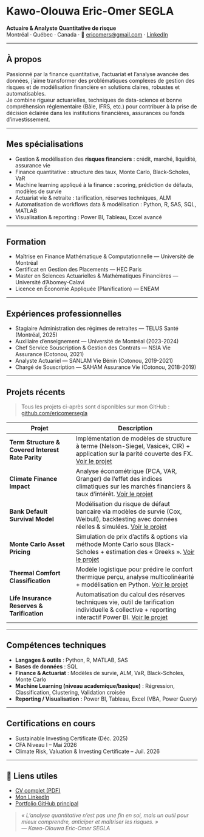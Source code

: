 # Kawo-Olouwa Eric-Omer SEGLA  
**Actuaire & Analyste Quantitative de risque**  
Montréal · Québec · Canada · 📧 [ericomers@gmail.com](mailto:ericomers@gmail.com) · [LinkedIn](https://www.linkedin.com/in/kawo-olouwa-eric-omer-segla-3592a6183)

---

## À propos  
Passionné par la finance quantitative, l’actuariat et l’analyse avancée des données, j’aime transformer des problématiques complexes de gestion des risques et de modélisation financière en solutions claires, robustes et automatisables.  
Je combine rigueur actuarielles, techniques de data-science et bonne compréhension réglementaire (Bâle, IFRS, etc.) pour contribuer à la prise de décision éclairée dans les institutions financières, assurances ou fonds d’investissement.

---

## Mes spécialisations  
- Gestion & modélisation des **risques financiers** : crédit, marché, liquidité, assurance vie  
- Finance quantitative : structure des taux, Monte Carlo, Black-Scholes, VaR  
- Machine learning appliqué à la finance : scoring, prédiction de défauts, modèles de survie  
- Actuariat vie & retraite : tarification, réserves techniques, ALM  
- Automatisation de workflows data & modélisation : Python, R, SAS, SQL, MATLAB  
- Visualisation & reporting : Power BI, Tableau, Excel avancé  

---

## Formation  
- Maîtrise en Finance Mathématique & Computationnelle — Université de Montréal  
- Certificat en Gestion des Placements — HEC Paris  
- Master en Sciences Actuarielles & Mathématiques Financières — Université d’Abomey-Calavi  
- Licence en Économie Appliquée (Planification) — ENEAM  

---

## Expériences professionnelles  
- Stagiaire Administration des régimes de retraites — TELUS Santé (Montréal, 2025)  
- Auxiliaire d’enseignement — Université de Montréal (2023-2024)  
- Chef Service Souscription & Gestion des Contrats — NSIA Vie Assurance (Cotonou, 2021)  
- Analyste Actuariel — SANLAM Vie Bénin (Cotonou, 2019-2021)  
- Chargé de Souscription — SAHAM Assurance Vie (Cotonou, 2018-2019)  

---

## Projets récents  
> Tous les projets ci-après sont disponibles sur mon GitHub : [github.com/ericomersegla](https://github.com/ericomersegla)

| Projet | Description |
|--------|------------|
| **Term Structure & Covered Interest Rate Parity** | Implémentation de modèles de structure à terme (Nelson-Siegel, Vasicek, CIR) + application sur la parité couverte des FX. [Voir le projet](https://github.com/ericomersegla/term-structure-model) |
| **Climate Finance Impact** | Analyse économétrique (PCA, VAR, Granger) de l’effet des indices climatiques sur les marchés financiers & taux d’intérêt. [Voir le projet](https://github.com/ericomersegla/climate-finance-impact) |
| **Bank Default Survival Model** | Modélisation du risque de défaut bancaire via modèles de survie (Cox, Weibull), backtesting avec données réelles & simulées. [Voir le projet](https://github.com/ericomersegla/bank-default-survival-model) |
| **Monte Carlo Asset Pricing** | Simulation de prix d’actifs & options via méthode Monte Carlo sous Black-Scholes + estimation des « Greeks ». [Voir le projet](https://github.com/ericomersegla/montecarlo-asset-pricing) |
| **Thermal Comfort Classification** | Modèle logistique pour prédire le confort thermique perçu, analyse multicolinéarité + modélisation en Python. [Voir le projet](https://github.com/ericomersegla/thermal-comfort-logit) |
| **Life Insurance Reserves & Tarification** | Automatisation du calcul des réserves techniques vie, outil de tarification individuelle & collective + reporting interactif Power BI. [Voir le projet](https://github.com/ericomersegla/life-insurance-reserves) |

---

##  Compétences techniques  
- **Langages & outils** : Python, R, MATLAB, SAS  
- **Bases de données** : SQL
- **Finance & Actuariat** : Modèles de survie, ALM, VaR, Black-Scholes, Monte Carlo  
- **Machine Learning (niveau academique/basique)** : Régression, Classification, Clustering, Validation croisée  
- **Reporting / Visualisation** : Power BI, Tableau, Excel (VBA, Power Query)  

---

## Certifications en cours  
- Sustainable Investing Certificate (Déc. 2025)  
- CFA Niveau I – Mai 2026  
- Climate Risk, Valuation & Investing Certificate – Juil. 2026  

---

## 🔗 Liens utiles  
- [CV complet (PDF)](./CV_SEGLA_Kawo-Olouwa.pdf)  
- [Mon LinkedIn](https://www.linkedin.com/in/kawo-olouwa-eric-omer-segla-3592a6183)  
- [Portfolio GitHub principal](https://github.com/ericomersegla)

> *« L’analyse quantitative n’est pas une fin en soi, mais un outil pour mieux comprendre, anticiper et maîtriser les risques. »*  
> — *Kawo-Olouwa Eric-Omer SEGLA*
